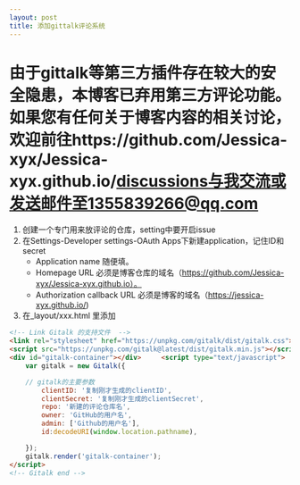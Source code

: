```yaml
---
layout: post
title: 添加gittalk评论系统
---
```


# 由于gittalk等第三方插件存在较大的安全隐患，本博客已弃用第三方评论功能。如果您有任何关于博客内容的相关讨论，欢迎前往https://github.com/Jessica-xyx/Jessica-xyx.github.io/discussions与我交流或发送邮件至1355839266@qq.com

1. 创建一个专门用来放评论的仓库，setting中要开启issue
2. 在Settings-Developer settings-OAuth Apps下新建application，记住ID和secret
   - Application name 随便填。
   - Homepage URL 必须是博客仓库的域名（https://github.com/Jessica-xyx/Jessica-xyx.github.io）。
   - Authorization callback URL 必须是博客的域名（https://jessica-xyx.github.io/)
3. 在_layout/xxx.html 里添加

```html
<!-- Link Gitalk 的支持文件  -->
<link rel="stylesheet" href="https://unpkg.com/gitalk/dist/gitalk.css">
<script src="https://unpkg.com/gitalk@latest/dist/gitalk.min.js"></script> 
<div id="gitalk-container"></div>     <script type="text/javascript">
    var gitalk = new Gitalk({

    // gitalk的主要参数
        clientID: '复制刚才生成的clientID',
        clientSecret: '复制刚才生成的clientSecret',
        repo: '新建的评论仓库名',
        owner: 'GitHub的用户名',
        admin: ['Github的用户名'],
        id:decodeURI(window.location.pathname),

    });
    gitalk.render('gitalk-container');
</script> 
<!-- Gitalk end -->
```